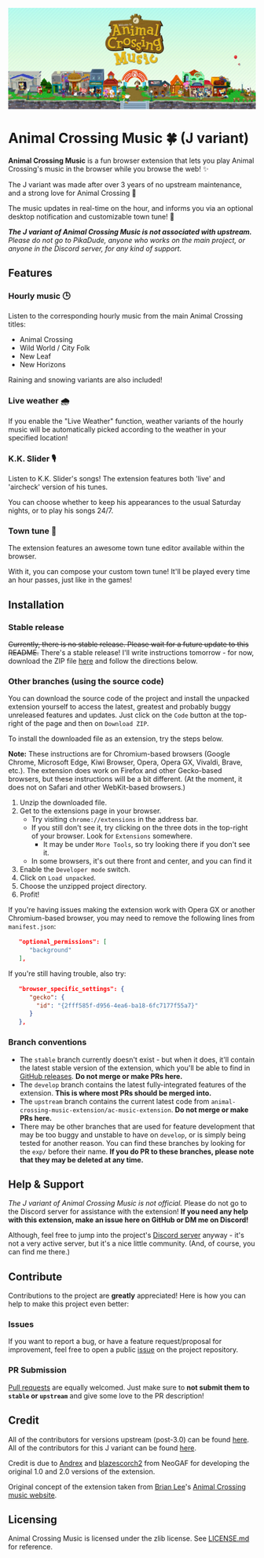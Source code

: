 ![Project Banner](docs/banner.png)

# Animal Crossing Music 🍀 (J variant)

**Animal Crossing Music** is a fun browser extension that lets you play Animal Crossing's music in the browser while you browse the web! ✨ 

The J variant was made after over 3 years of no upstream maintenance, and a strong love for Animal Crossing 💌

The music updates in real-time on the hour, and informs you via an optional desktop notification and customizable town tune! 🌱

***The J variant of Animal Crossing Music is not associated with upstream.** Please do not go to PikaDude, anyone who works on the main project, or anyone in the Discord server, for any kind of support.*

## Features
### Hourly music 🕒
Listen to the corresponding hourly music from the main Animal Crossing titles:
  - Animal Crossing
  - Wild World / City Folk
  - New Leaf
  - New Horizons

Raining and snowing variants are also included!

### Live weather 🌧
If you enable the "Live Weather" function, weather variants of the hourly music will be automatically picked according to the weather in your specified location!

### K.K. Slider 🎙
Listen to K.K. Slider's songs! The extension features both 'live' and 'aircheck' version of his tunes.

You can choose whether to keep his appearances to the usual Saturday nights, or to play his songs 24/7.

### Town tune 🎵
The extension features an awesome town tune editor available within the browser.

With it, you can compose your custom town tune! It'll be played every time an hour passes, just like in the games!

## Installation
### Stable release
~~Currently, there is no stable release. Please wait for a future update to this README.~~ There's a stable release! I'll write instructions tomorrow - for now, download the ZIP file [here](https://github.com/jbmagination/ac-music-extension-j/releases/latest/download/ac-music-extension.zip) and follow the directions below.

### Other branches (using the source code)
You can download the source code of the project and install the unpacked extension yourself to access the latest, greatest and probably buggy unreleased features and updates. Just click on the `Code` button at the top-right of the page and then on `Download ZIP`.

To install the downloaded file as an extension, try the steps below.

**Note:** These instructions are for Chromium-based browsers (Google Chrome, Microsoft Edge, Kiwi Browser, Opera, Opera GX, Vivaldi, Brave, etc.). The extension does work on Firefox and other Gecko-based browsers, but these instructions will be a bit different. (At the moment, it does not on Safari and other WebKit-based browsers.)
1. Unzip the downloaded file.
2. Get to the extensions page in your browser. 
   * Try visiting `chrome://extensions` in the address bar.
   * If you still don't see it, try clicking on the three dots in the top-right of your browser. Look for `Extensions` somewhere.
      * It may be under `More Tools`, so try looking there if you don't see it.
   * In some browsers, it's out there front and center, and you can find it
3. Enable the `Developer mode` switch. 
4. Click on `Load unpacked`.
5. Choose the unzipped project directory.
6. Profit!

If you're having issues making the extension work with Opera GX or another Chromium-based browser, you may need to remove the following lines from `manifest.json`:
```json
   "optional_permissions": [
      "background"
   ],
```

If you're still having trouble, also try:
```json
   "browser_specific_settings": {
      "gecko": {
        "id": "{2fff585f-d956-4ea6-ba18-6fc7177f55a7}"
      }
   },
```

### Branch conventions
- The `stable` branch currently doesn't exist - but when it does, it'll contain the latest stable version of the extension, which you'll be able to find in [GitHub releases](https://github.com/jbmagination/ac-music-extension-j/releases/latest). **Do not merge or make PRs here.**
- The `develop` branch contains the latest fully-integrated features of the extension. **This is where most PRs should be merged into.**
- The `upstream` branch contains the current latest code from `animal-crossing-music-extension/ac-music-extension`. **Do not merge or make PRs here.**
- There may be other branches that are used for feature development that may be too buggy and unstable to have on `develop`, or is simply being tested for another reason. You can find these branches by looking for the `exp/` before their name. **If you do PR to these branches, please note that they may be deleted at any time.**

## Help & Support
*The J variant of Animal Crossing Music is not official.* Please do not go to the Discord server for assistance with the extension! **If you need any help with this extension, make an issue here on GitHub or DM me on Discord!**

Although, feel free to jump into the project's [Discord server](https://discord.gg/4FMrEF8) anyway - it's not a very active server, but it's a nice little community. (And, of course, you can find me there.)

## Contribute
Contributions to the project are **greatly** appreciated! Here is how you can help to make this project even better:

### Issues
If you want to report a bug, or have a feature request/proposal for improvement, feel free to open a public [issue](https://github.com/jbmagination/ac-music-extension-j/issues) on the project repository.

### PR Submission
[Pull requests](https://github.com/jbmagination/ac-music-extension-j/pulls) are equally welcomed. Just make sure to **not submit them to `stable` or `upstream`** and give some love to the PR description!

## Credit
All of the contributors for versions upstream (post-3.0) can be found [here](https://github.com/animal-crossing-music-extension/ac-music-extension/graphs/contributors). All of the contributors for this J variant can be found [here](https://github.com/jbmagination/ac-music-extension-j/graphs/contributors).

Credit is due to [Andrex](https://www.neogaf.com/members/andrex.20593/) and [blazescorch2](https://www.neogaf.com/members/blazescorch2.142800/) from NeoGAF for developing the original 1.0 and 2.0 versions of the extension.

Original concept of the extension taken from [Brian Lee](https://b-lee.net/)'s [Animal Crossing music website](https://tane.us/ac/).

## Licensing
Animal Crossing Music is licensed under the zlib license. See [LICENSE.md](./LICENSE.md) for reference.
